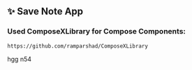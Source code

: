 ## ✨ Save Note App
### Used ComposeXLibrary for Compose Components: 
 ```
https://github.com/ramparshad/ComposeXLibrary
```


hgg
n54
